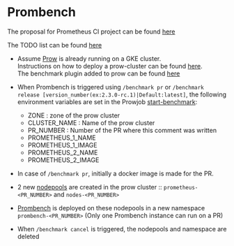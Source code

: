# Prombench

The proposal for Prometheus CI project can be found [here](https://docs.google.com/document/d/1aCGHS0hOrh3LiQLuOa1EWA6knF7HmqWbhp3ev66hB7Y/edit?ouid=118160464041419930165&usp=docs_home&ths=true)

The TODO list can be found [here](https://github.com/sipian/prombench/issues/5)


- Assume [Prow](https://github.com/sipian/test-infra/tree/prometheus-prow/prow/) is already running on a GKE cluster. <br/> Instructions on how to deploy a prow-cluster can be found [here](prow-files/deploy-prow).<br/>The benchmark plugin added to prow can be found [here](https://github.com/sipian/test-infra/tree/prometheus-prow/prow/plugins/benchmark)

- When Prombench is triggered using `/benchmark pr` or `/benchmark release [version_number(ex:2.3.0-rc.1)|Default:latest]`, the following environment variables are set in the Prowjob [start-benchmark](https://github.com/sipian/test-infra/blob/prometheus-prow/prow/config-prometheus.yaml#L34):
	- ZONE : zone of the prow cluster
	- CLUSTER_NAME : Name of the prow cluster
	- PR_NUMBER : Number of the PR where this comment was written
	- PROMETHEUS_1_NAME
	- PROMETHEUS_1_IMAGE
	- PROMETHEUS_2_NAME
	- PROMETHEUS_2_IMAGE

- In case of `/benchmark pr`, initially a docker image is made for the PR. 

- 2 new [nodepools](config/node-pool.yaml) are created in the prow cluster :: `prometheus-<PR_NUMBER>` and `nodes-<PR_NUMBER>`

- [Prombench](manifests) is deployed on these nodepools in a new namespace `prombench-<PR_NUMBER>` (Only one Prombench instance can run on a PR)

- When `/benchmark cancel` is triggered, the nodepools and namespace are deleted
